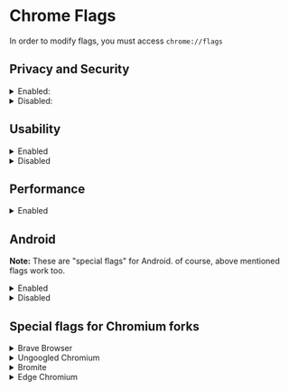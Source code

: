 
# Chrome Flags
In order to modify flags, you must access `chrome://flags`

## Privacy and Security

<details><summary>Enabled:</summary><p>




* #block-insecure-private-network-requests
* #clear-cross-site-cross-browsing-context-group-window-name
* #cross-origin-embedder-policy-credentialless
* #disallow-doc-written-script-loads
	* Enabling it breaks `--blink-settings="preferredColorScheme=1"`
	* If you use Brave Browser with Fingerprinting blocking Strict, just enable the flag
* #dns-httpssvc
	* Make sure you are using a secure DNS. If not, ignore it
* #enable-removing-all-third-party-cookies
* #enable-web-bluetooth-new-permissions-backend
	* Go to chrome://settings/content/bluetoothDevices and disable the permission
	* On Android, Go to Settings → Site Settings → Bluetooth → Disable the permission
* #force-effective-connection-type - **Slow 2G**
* #heavy-ad-privacy-mitigations
* #http-cache-partitioning
* #isolate-origins
* #isolation-by-default
	* Breaks captchas and DevTools
* #omnibox-default-typed-navigations-to-https
* #post-quantum-cecpq2
* #reduce-user-agent
* #restrict-gamepad-access
* #strict-extension-isolation
* #strict-origin-isolation
</p></details>

<details><summary>Disabled:</summary><p>

* #allow-sync-xhr-in-page-dismissal
* #cast-media-route-provider
* #enable-first-party-sets
* #enable-generic-sensor-extra-classes
* #enable-webrtc-remote-event-log
* #enable-winrt-geolocation-implementation
	* You might need to enable it for Maps
* #enterprise-realtime-extension-request
* #file-handling-api
* #font-access
* #font-access-persistent
* #happiness-tracking-surveys-for-desktop-demo
* #happiness-tracking-surveys-for-desktop-privacy-sandbox
* #happiness-tracking-surveys-for-desktop-settings
* #happiness-tracking-surveys-for-desktop-settings-privacy
* #hardware-media-key-handling
* #media-router-cast-allow-all-ips
* #raw-clipboard
* #safety-check-chrome-cleaner-child
* #sameparty-cookies-considered-first-party
* #show-autofill-type-predictions
* #trust-tokens
* #use-first-party-set
* #web-bundles
* #web-share
* #webid
</p></details>

## Usability

<details><summary>Enabled</summary><p>

* #content-settings-redesign
* #enable-force-dark
	* Personal preference
* #enable-reader-mode
* #global-media-controls-modern-ui
* #global-media-controls-overlay-controls
* #page-info-version-2-desktop
* #privacy-advisor
* #read-later
* #scrollable-tabstrip
* #tab-groups-auto-create
* #tab-groups-collapse
* #webui-branding-update
</p></details>

<details><summary>Disabled</summary><p>

* #detect-target-embedding-lookalikes
* #enable-translate-sub-frames
* #in-product-help-demo-mode-choice
* #smooth-scrolling
	* Personal preference
* #sms-receiver-cross-device
* #username-first-flow
* #username-first-flow-filling
</p></details>

## Performance

<details><summary>Enabled</summary><p>

* #back-forward-cache - **Enabled force caching all pages (experimntal)**
	* Make sure you are using `#http-cache-partitioning` and command line flags
* #calculate-native-win-occlusion
* #enable-lite-video
* #enable-parallel-downloading
* #enable-quic
* #enable-skia-renderer
* #enable-throttle-display-none-and-visibility-hidden-cross-origin-iframes
* #enable-vulkan - Disabled, due to causing completely black web pages and making browser laggy
	* This flag is enabled by default on some/most devices
	* If you don't experience same problem, keep this flag default
* #enable-webassembly-lazy-compilation
* #intensive-wake-up-throttling - **Enabled**
	* Enabled 10 seconds after a tab is hidden should improve battery life. However, you might have issues on some websites, like Mega.nz or Spotify (testing is required)
* #lite-video-force-override-decision
* #overlay-strategies - **Occluded and unoccluded buffers (single-fullscreen,single-on-top,underlay)**
	* Use this flag for Skylake or newer

**These flags are not intented for every device, but worth testing.**

Forcing them might be a bad idea. Therefore, before using them, please check out Problems section by typing `chrome://gpu` into the address bar (ignore WebGL errors)

* #enable-accelerated-video-decode
	* Enabled by default on Windows (probably on MacOS, too), yet not on Linux.
	* Use ``chrome://media-iternals`` to verify if you are actually getting hardware accelerated video decoding or not. [Read more](https://teddit.net/r/linux/comments/k5s4n5/google_chrome_v88_got_hardwareaccelerated/gehwpak/)
* #enable-gpu-rasterization
* #enable-zero-copy
* #ignore-gpu-blocklist
* #use-angle
	* According to the flag's description, using the OpenGL driver as the graphics backend may result in higher performance
	* D3D11 is used by default; D3D12 may improve performance if you are using Windows 10 1709 or newer.
</p></details>

## Android
**Note:** These are "special flags" for Android. of course, above mentioned flags work too.

<details><summary>Enabled</summary><p>

* #actionable-content-settings - **Enabled**
* #download-auto-resumption-native - **Enabled**
* #enable-instant-start - **Enabled**
* #enable-site-isolation-for-password-sites - **Enabled**
* #enable-site-per-process - **Enabled**
* #omnibox-most-visited-tiles - **Enabled**
* #page-info-discoverability - **Enabled**
</p></details>

<details><summary>Disabled</summary><p>

* #contextual-search-longpress-resolve - **Disabled**
* #related-searches - **Disabled**
* #xsurface-metrics-reporting - **Disabled**
</p></details>

## Special flags for Chromium forks

<details><summary>Brave Browser</summary><p>

* #brave-adblock-cname-uncloaking - **Enabled**
	* Keep it disabled on MacOS
* #brave-adblock-cosmetic-filtering - **Enabled**
* #brave-adblock-cosmetic-filtering-native - **Enabled**
* #brave-adblock-csp-rules - **Enabled**
* #brave-adblock-default-1p-blocking - **Enabled**
* #brave-dark-mode-block - **Enabled**
* #brave-domain-block - **Enabled**
* #brave-ephemeral-storage - **Enabled**
* #brave-ephemeral-storage-keep-alive - **Enabled**
* #brave-extension-network-blocking - **Enabled**
* #brave-speedreader - **Enabled**
* #brave-talk - **Enabled**
* #sidebar - **Enabled**

</p></details>

<details><summary>Ungoogled Chromium</summary><p>

* #extension-mime-request-handling - **Always prompt for install**
* #fingerprinting-canvas-image-data-noise - **Enabled**
* #fingerprinting-canvas-measuretext-noise - **Enabled**
* #fingerprinting-client-rects-noise - **Enabled**
</p></details>

<details><summary>Bromite</summary><p>

* #disable-webgl - Disabled
	* It should say "Enabled" to actually disable WebGL, but it's a typo.
* #num-raster-threads - 4
</p></details>

<details><summary>Edge Chromium</summary><p>

* #edge-automatic-https - **Enabled**
* #edge-autoplay-user-setting-block-option - **Enabled**
* #edge-enable-super-duper-secure-mode - **Enabled**
	* A new security feature by Microsoft. The flag disables JIT and WebAssembly (we also do it via command line flags) and enables ACG, CFG and CET mitigations
* #edge-experimental-tracking-prevention-features - **Enabled**
* #edge-log-textfield-lag - **Disabled**
* #edge-math-solver - **Disabled**
* #edge-media-autoplay-limit-default - **Enabled**
* #edge-on-demand-media-router - **Disabled**
	* Needed for Cast
* #edge-playready-drm-win10 - **Disabled**
	* Needed for Netflix, Spotify, etc.
* #edge-robin - **Enabled**
* #edge-show-feature-recommendations - **Disabled**
* #edge-toast-winrt - **Disabled**
* #edge-wdag-traffic-identification - **Disabled**
	* Enabled might improve security, yet it might be used for fingerprinting, due to sending the `X-MS-ApplicationGuard-Initiated` header
* #edge-widevine-drm - **Disabled**
	* Needed for Netflix, Spotify, etc.
</p></details>